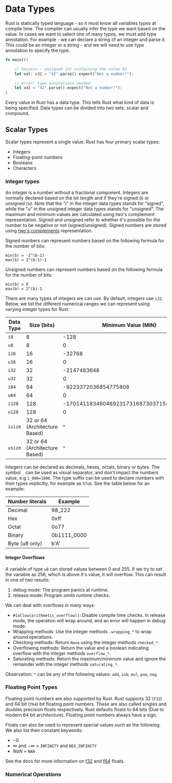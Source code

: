 # Data Types

Rust is statically typed language - so it must know all variables types at compile time. The compiler can usually infer the type we want based on the value. In cases we want to select one of many types, we must add type annotation. For example - we can declare a string of an integer and parse it. This could be an integer or a string - and we will need to use type annotation to specify the type.

```rust
fn main(){

    // Success - unsigned int containing the value 42
    let val: u32 = "42".parse().expect("Not a number!");

    // error: type annotations needed
    let val = "42".parse().expect("Not a number!");
}

```

Every value in Rust has a data type. This tells Rust what kind of data is being specified. Data types can be divided into two sets: scalar and compound. 

## Scalar Types

Scalar types represent a single value. Rust has four primary scalar types:
- Integers
- Floating-point numbers
- Booleans
- Characters

### Integer types

An integer is a number without a fractional component. Integers are normally declared based on the bit length and if they're signed (i) or unsigned (u). Note that the "i" in the integer data types stands for "signed", while the "u" in the unsigned integer data types stands for "unsigned". The maximum and minimum values are calculated using two's complement representation. Signed and unsigned refer to whether it's possible for the number to be negative or not (signed/unsigned). Signed numbers are stored using [two's complements](https://en.wikipedia.org/wiki/Two%27s_complement) representation. 

Signed numbers can represent numbers based on the following formula for the number of bits:
```
min(b) = -2^(b-1)
max(b) = 2^(b-1)-1
```

Unsigned numbers can represent numbers based on the following formula for the number of bits:
```
min(b) = 0
max(b) = 2^(b)-1
```

There are many types of integers we can use. By default, integers use `i32`. Below, we list the different numerical ranges we can represent using varying integer types for Rust:

| Data Type | Size (bits) | Minimum Value (MIN)| Maximum Value (MAX) | Documentation |
| --- | --- | --- | --- | --- |
| `i8` | 8 | -128 | 127 | [i8 - Rust](https://doc.rust-lang.org/std/primitive.i8.html) |
| `u8` | 8 | 0 | 255 | [u8 - Rust](https://doc.rust-lang.org/std/primitive.u8.html) |
| `i16` | 16 | -32768 | 32767 | [i16 - Rust](https://doc.rust-lang.org/std/primitive.i16.html) |
| `u16` | 16 | 0 | 65535 | [u16 - Rust](https://doc.rust-lang.org/std/primitive.i16.html) |
| `i32` | 32 | -2147483648 | 2147483647 | [i32 - Rust](https://doc.rust-lang.org/std/primitive.i32.html) |
| `u32` | 32 | 0 | 4294967295 | [u32 - Rust](https://doc.rust-lang.org/std/primitive.u32.html) |
| `i64` | 64 | -9223372036854775808 | 9223372036854775807 | [i64 - Rust](https://doc.rust-lang.org/std/primitive.i64.html) |
| `u64` | 64 | 0 | 18446744073709551615 | [u64 - Rust](https://doc.rust-lang.org/std/primitive.u64.html) |
| `i128` | 128 | -170141183460469231731687303715884105728 | 170141183460469231731687303715884105727 | [i128 - Rust](https://doc.rust-lang.org/std/primitive.i128.html) |
| `u128` | 128 | 0 | 340282366920938463463374607431768211455 | [u128 - Rust](https://doc.rust-lang.org/std/primitive.u128.html) |
| `isize` | 32 or 64 (Architecture Based) | ^ | ^ | [isize - Rust](https://doc.rust-lang.org/std/primitive.isize.html) |
| `usize` | 32 or 64 (Architecture Based) | ^ | ^ | [usize - Rust](https://doc.rust-lang.org/std/primitive.usize.html) |

Integers can be declared as decimals, hexes, octals, binary or bytes. The symbol `_` can be used as visual separator, and don't impact the numbers value, e.g `1_000=1000`. The type suffix  can be used to declare numbers with their types explicitly, for example as `57u8`. See the table below for an example:

| Number literals | Example |
| --- | --- |
| Decimal | 98_222 | 
| Hex | 0xff | 
| Octal | 0o77 | 
| Binary | 0b1111_0000 | 
| Byte (u8 only) | b'A' |

#### Integer Overflows

A variable of type `u8` can stored values between 0 and 255. If we try to set the variable as 256, which is above it's value, it will overflow. This can result in one of two results:
1. debug mode: The program panics at runtime.
2. release mode: Program omits runtime checks. 

We can deal with overflows in many ways:
- `#[allow(arithmetic_overflow)]`: Disable compile time checks. In release mode, the operation will wrap around, and an error will happen in debug mode.
- Wrapping methods: Use the integer methods `.wrapping_*` to wrap around operations.
- Checking methods: Return `None` using the integer methods `checked_*`. 
- Overflowing methods: Return the value and a boolean indicating overflow with the integer methods `overflow_*`.
- Saturating methods: Return the maximum/minimum value and ignore the remainder with the integer methods `saturating_*`.

Observation: `*` can be any of the following values: `add`, `sub`, `mul`, `pow`, `neg`.

### Floating Point Types

Floating point numbers are also supported by Rust. Rust supports 32 (`f32`) and 64 bit (`f64`) bit floating point numbers. These are also called singles and doubles precision floats respectively. Rust defaults floats to 64 bits (Due to modern 64 bit architecture). Floating point numbers always have a sign. 



Floats can also be used to represent special values such as the following. We also list their constant keywords: 
- $-0$
- $\infty$ and $-\infty$ = `INFINITY` and `NEG_INFINITY`
- $NaN$ = `NAN`

See the docs for more information on [f32](https://doc.rust-lang.org/std/primitive.f32.html) and [f64](https://doc.rust-lang.org/std/primitive.f64.html) floats.

### Numerical Operations